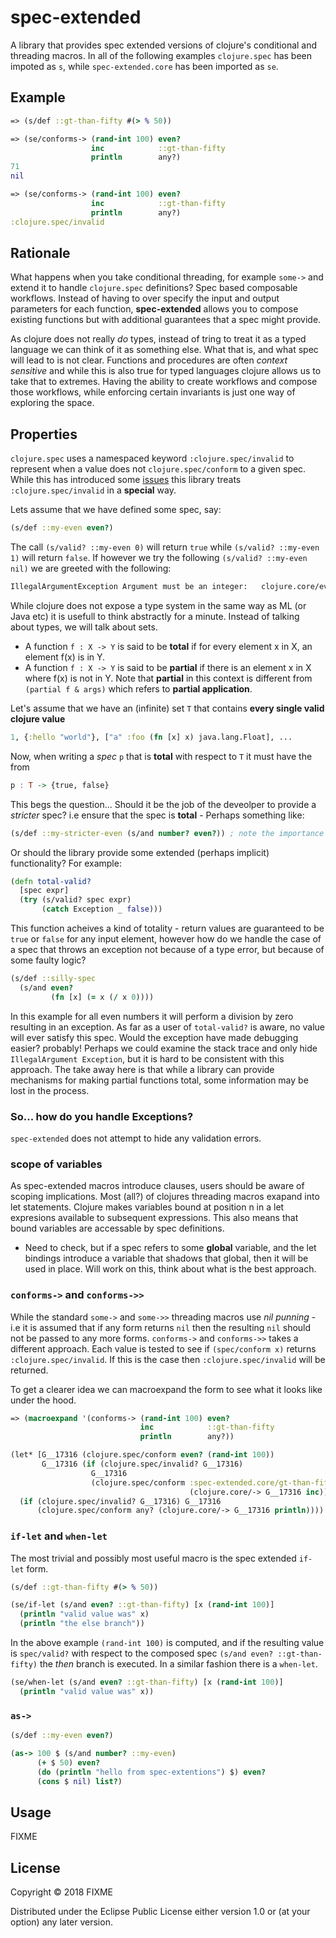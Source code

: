 # spec-extended

A library that provides spec extended versions of clojure's conditional and threading macros.
In all of the following examples `clojure.spec` has been impoted as `s`, while `spec-extended.core` has been imported as `se`.

## Example

```clojure
=> (s/def ::gt-than-fifty #(> % 50))

=> (se/conforms-> (rand-int 100) even?
                  inc            ::gt-than-fifty
                  println        any?)
71
nil

=> (se/conforms-> (rand-int 100) even?
                  inc            ::gt-than-fifty
                  println        any?)
:clojure.spec/invalid
```

## Rationale

What happens when you take conditional threading, for example `some->` and extend it to handle `clojure.spec` definitions?
Spec based composable workflows. Instead of having to over specify the input and output parameters for each function,
**spec-extended** allows you to compose existing functions but with additional guarantees that a spec might provide.

As clojure does not really *do* types, instead of tring to treat it as a typed language we can think of it as something else. What that is, and what spec will lead to is not clear. Functions and procedures are often *context sensitive* and while this is also true for typed languages clojure allows us to take that to extremes. Having the ability to create workflows and compose those workflows, while enforcing certain invariants is just one way of exploring the space.

## Properties

`clojure.spec` uses a namespaced keyword `:clojure.spec/invalid` to represent when a value does not `clojure.spec/conform` to a given spec. While this has introduced some [issues](https://dev.clojure.org/jira/browse/CLJ-1966) this library treats `:clojure.spec/invalid` in a **special** way.


Lets assume that we have defined some spec, say:
```clojure
(s/def ::my-even even?)
```
The call `(s/valid? ::my-even 0)` will return `true` while `(s/valid? ::my-even 1)` will return `false`.
If however we try the following `(s/valid? ::my-even nil)` we are greeted with the following:
```clojure
IllegalArgumentException Argument must be an integer:   clojure.core/even? (core.clj:1383)
```

While clojure does not expose a type system in the same way as ML (or Java etc) it is usefull to think abstractly for
a minute. Instead of talking about types, we will talk about sets.

- A function `f : X -> Y` is said to be **total** if for every element x in X, an element f(x) is in Y.
- A function `f : X -> Y` is said to be **partial** if there is an element x in X where f(x) is not in Y.
Note that **partial** in this context is different from `(partial f & args)` which refers to **partial application**.

Let's assume that we have an (infinite) set `T` that contains **every single valid clojure value**
```clojure
1, {:hello "world"}, ["a" :foo (fn [x] x) java.lang.Float], ...
```

Now, when writing a *spec* `p` that is **total** with respect to `T` it must have the from
```haskell
p : T -> {true, false}
```

This begs the question... Should it be the job of the deveolper to provide a *stricter* spec? i.e ensure that the spec is **total** - Perhaps something like:
```clojure
(s/def ::my-stricter-even (s/and number? even?)) ; note the importance of order
```
Or should the library provide some extended (perhaps implicit) functionality? For example:
```clojure
(defn total-valid?
  [spec expr]
  (try (s/valid? spec expr)
       (catch Exception _ false)))
```
This function acheives a kind of totality - return values are guaranteed to be `true` or `false` for any input element, however
how do we handle the case of a spec that throws an exception not because of a type error, but because of some faulty logic?
```clojure
(s/def ::silly-spec
  (s/and even?
         (fn [x] (= x (/ x 0))))
```
In this example for all even numbers it will perform a division by zero resulting in an exception. As far as a user of `total-valid?` is aware,
no value will ever satisfy this spec. Would the exception have made debugging easier? probably! Perhaps we could examine the stack trace and only
hide `IllegalArgument Exception`, but it is hard to be consistent with this approach. The take away here is that while a library can provide
mechanisms for making partial functions total, some information may be lost in the process.

### So... how do you handle Exceptions?
`spec-extended` does not attempt to hide any validation errors.

### scope of variables

As spec-extended macros introduce clauses, users should be aware of scoping implications. Most (all?) of clojures threading macros exapand into let statements. Clojure makes variables bound at position n in a let expresions available to subsequent expressions. This also means that bound variables are accessable by spec definitions.
- Need to check, but if a spec refers to some **global** variable, and the let bindings introduce a variable that shadows that global, then it will be used in place. Will work on this, think about what is the best approach.

### `conforms->` and `conforms->>`

While the standard `some->` and `some->>` threading macros use *nil punning* - i.e it is assumed that if any form returns `nil` then the resulting `nil` should not be passed to any more forms. `conforms->` and `conforms->>` takes a different approach. Each value is tested to see if `(spec/conform x)` returns `:clojure.spec/invalid`. If this is the case then `:clojure.spec/invalid` will be returned.

To get a clearer idea we can macroexpand the form to see what it looks like under the hood.

```clojure
=> (macroexpand '(conforms-> (rand-int 100) even?
                             inc            ::gt-than-fifty
                             println        any?))

(let* [G__17316 (clojure.spec/conform even? (rand-int 100))
       G__17316 (if (clojure.spec/invalid? G__17316)
                  G__17316
                  (clojure.spec/conform :spec-extended.core/gt-than-fifty
                                        (clojure.core/-> G__17316 inc)))]
  (if (clojure.spec/invalid? G__17316) G__17316
      (clojure.spec/conform any? (clojure.core/-> G__17316 println))))
```

### `if-let` and `when-let`
The most trivial and possibly most useful macro is the spec extended `if-let` form.

```clojure
(s/def ::gt-than-fifty #(> % 50))

(se/if-let (s/and even? ::gt-than-fifty) [x (rand-int 100)]
  (println "valid value was" x)
  (println "the else branch"))
```
In the above example `(rand-int 100)` is computed, and if the resulting value is `spec/valid?` with respect to the composed spec `(s/and even? ::gt-than-fifty)` the *then* branch is executed. In a similar fashion there is a `when-let`.
```clojure
(se/when-let (s/and even? ::gt-than-fifty) [x (rand-int 100)]
  (println "valid value was" x))
```

### `as->`

```clojure
(s/def ::my-even even?)

(as-> 100 $ (s/and number? ::my-even)
      (+ $ 50) even?
      (do (println "hello from spec-extentions") $) even?
      (cons $ nil) list?)
```

## Usage

FIXME

## License

Copyright © 2018 FIXME

Distributed under the Eclipse Public License either version 1.0 or (at
your option) any later version.

